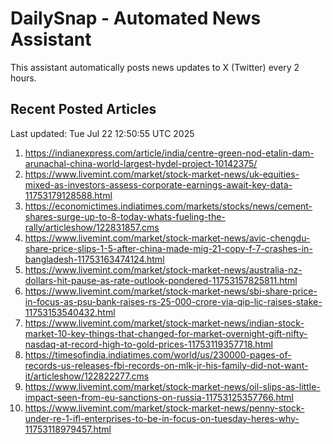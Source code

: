 # DailySnap - Automated News Assistant

This assistant automatically posts news updates to X (Twitter) every 2 hours.

## Recent Posted Articles

Last updated: Tue Jul 22 12:50:55 UTC 2025

1. https://indianexpress.com/article/india/centre-green-nod-etalin-dam-arunachal-china-world-largest-hydel-project-10142375/
2. https://www.livemint.com/market/stock-market-news/uk-equities-mixed-as-investors-assess-corporate-earnings-await-key-data-11753179128588.html
3. https://economictimes.indiatimes.com/markets/stocks/news/cement-shares-surge-up-to-8-today-whats-fueling-the-rally/articleshow/122831857.cms
4. https://www.livemint.com/market/stock-market-news/avic-chengdu-share-price-slips-1-5-after-china-made-mig-21-copy-f-7-crashes-in-bangladesh-11753163474124.html
5. https://www.livemint.com/market/stock-market-news/australia-nz-dollars-hit-pause-as-rate-outlook-pondered-11753157825811.html
6. https://www.livemint.com/market/stock-market-news/sbi-share-price-in-focus-as-psu-bank-raises-rs-25-000-crore-via-qip-lic-raises-stake-11753153540432.html
7. https://www.livemint.com/market/stock-market-news/indian-stock-market-10-key-things-that-changed-for-market-overnight-gift-nifty-nasdaq-at-record-high-to-gold-prices-11753119357718.html
8. https://timesofindia.indiatimes.com/world/us/230000-pages-of-records-us-releases-fbi-records-on-mlk-jr-his-family-did-not-want-it/articleshow/122822277.cms
9. https://www.livemint.com/market/stock-market-news/oil-slips-as-little-impact-seen-from-eu-sanctions-on-russia-11753125357766.html
10. https://www.livemint.com/market/stock-market-news/penny-stock-under-re-1-ifl-enterprises-to-be-in-focus-on-tuesday-heres-why-11753118979457.html
